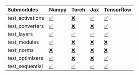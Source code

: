 | Submodules       | Numpy                                                                                                                           | Torch                                                                                                                           | Jax                                                                                                                             | Tensorflow                                                                                                                      |
|:-----------------|:--------------------------------------------------------------------------------------------------------------------------------|:--------------------------------------------------------------------------------------------------------------------------------|:--------------------------------------------------------------------------------------------------------------------------------|:--------------------------------------------------------------------------------------------------------------------------------|
| test_activations | <a href="https://github.com/unifyai/ivy/runs/8100979276?check_suite_focus=true" rel="noopener noreferrer" target="_blank">✅</a> | <a href="https://github.com/unifyai/ivy/runs/8100980240?check_suite_focus=true" rel="noopener noreferrer" target="_blank">❌</a> | <a href="https://github.com/unifyai/ivy/runs/8100981347?check_suite_focus=true" rel="noopener noreferrer" target="_blank">✅</a> | <a href="https://github.com/unifyai/ivy/runs/8100982265?check_suite_focus=true" rel="noopener noreferrer" target="_blank">✅</a> |
| test_converters  | <a href="https://github.com/unifyai/ivy/runs/8100979467?check_suite_focus=true" rel="noopener noreferrer" target="_blank">✅</a> | <a href="https://github.com/unifyai/ivy/runs/8100980428?check_suite_focus=true" rel="noopener noreferrer" target="_blank">❌</a> | <a href="https://github.com/unifyai/ivy/runs/8100981477?check_suite_focus=true" rel="noopener noreferrer" target="_blank">❌</a> | <a href="https://github.com/unifyai/ivy/runs/8100982380?check_suite_focus=true" rel="noopener noreferrer" target="_blank">✅</a> |
| test_layers      | <a href="https://github.com/unifyai/ivy/runs/8100979581?check_suite_focus=true" rel="noopener noreferrer" target="_blank">✅</a> | <a href="https://github.com/unifyai/ivy/runs/8100980631?check_suite_focus=true" rel="noopener noreferrer" target="_blank">✅</a> | <a href="https://github.com/unifyai/ivy/runs/8100981604?check_suite_focus=true" rel="noopener noreferrer" target="_blank">✅</a> | <a href="https://github.com/unifyai/ivy/runs/8100982501?check_suite_focus=true" rel="noopener noreferrer" target="_blank">✅</a> |
| test_modules     | <a href="https://github.com/unifyai/ivy/runs/8100979694?check_suite_focus=true" rel="noopener noreferrer" target="_blank">✅</a> | <a href="https://github.com/unifyai/ivy/runs/8100980771?check_suite_focus=true" rel="noopener noreferrer" target="_blank">❌</a> | <a href="https://github.com/unifyai/ivy/runs/8100981745?check_suite_focus=true" rel="noopener noreferrer" target="_blank">❌</a> | <a href="https://github.com/unifyai/ivy/runs/8100982599?check_suite_focus=true" rel="noopener noreferrer" target="_blank">❌</a> |
| test_norms       | <a href="https://github.com/unifyai/ivy/runs/8100979840?check_suite_focus=true" rel="noopener noreferrer" target="_blank">❌</a> | <a href="https://github.com/unifyai/ivy/runs/8100980918?check_suite_focus=true" rel="noopener noreferrer" target="_blank">❌</a> | <a href="https://github.com/unifyai/ivy/runs/8100981870?check_suite_focus=true" rel="noopener noreferrer" target="_blank">❌</a> | <a href="https://github.com/unifyai/ivy/runs/8100982732?check_suite_focus=true" rel="noopener noreferrer" target="_blank">❌</a> |
| test_optimizers  | <a href="https://github.com/unifyai/ivy/runs/8100979953?check_suite_focus=true" rel="noopener noreferrer" target="_blank">✅</a> | <a href="https://github.com/unifyai/ivy/runs/8100981041?check_suite_focus=true" rel="noopener noreferrer" target="_blank">❌</a> | <a href="https://github.com/unifyai/ivy/runs/8100981995?check_suite_focus=true" rel="noopener noreferrer" target="_blank">❌</a> | <a href="https://github.com/unifyai/ivy/runs/8100982848?check_suite_focus=true" rel="noopener noreferrer" target="_blank">✅</a> |
| test_sequential  | <a href="https://github.com/unifyai/ivy/runs/8100980083?check_suite_focus=true" rel="noopener noreferrer" target="_blank">✅</a> | <a href="https://github.com/unifyai/ivy/runs/8100981207?check_suite_focus=true" rel="noopener noreferrer" target="_blank">✅</a> | <a href="https://github.com/unifyai/ivy/runs/8100982124?check_suite_focus=true" rel="noopener noreferrer" target="_blank">✅</a> | <a href="https://github.com/unifyai/ivy/runs/8100982984?check_suite_focus=true" rel="noopener noreferrer" target="_blank">✅</a> |